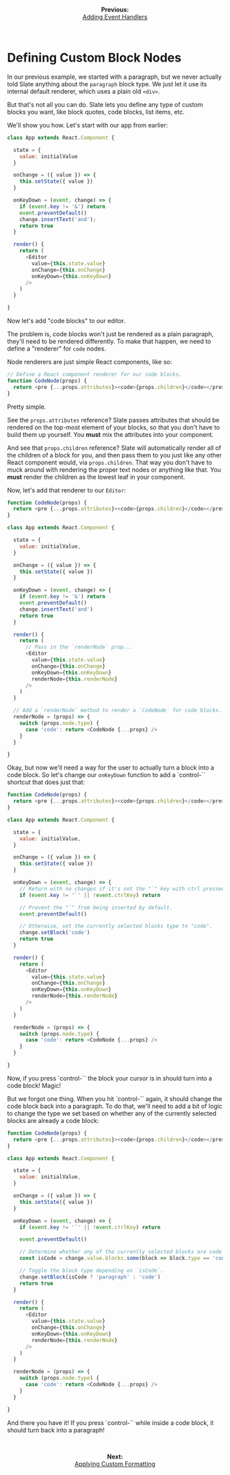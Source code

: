 
<br/>
<p align="center"><strong>Previous:</strong><br/><a href="./adding-event-handlers.md">Adding Event Handlers</a></p>
<br/>

# Defining Custom Block Nodes

In our previous example, we started with a paragraph, but we never actually told Slate anything about the `paragraph` block type. We just let it use its internal default renderer, which uses a plain old `<div>`.

But that's not all you can do. Slate lets you define any type of custom blocks you want, like block quotes, code blocks, list items, etc.

We'll show you how. Let's start with our app from earlier:

```js
class App extends React.Component {

  state = {
    value: initialValue
  }

  onChange = ({ value }) => {
    this.setState({ value })
  }

  onKeyDown = (event, change) => {
    if (event.key != '&') return
    event.preventDefault()
    change.insertText('and');
    return true
  }

  render() {
    return (
      <Editor
        value={this.state.value}
        onChange={this.onChange}
        onKeyDown={this.onKeyDown}
      />
    )
  }

}
```

Now let's add "code blocks" to our editor.

The problem is, code blocks won't just be rendered as a plain paragraph, they'll need to be rendered differently. To make that happen, we need to define a "renderer" for `code` nodes.

Node renderers are just simple React components, like so:

```js
// Define a React component renderer for our code blocks.
function CodeNode(props) {
  return <pre {...props.attributes}><code>{props.children}</code></pre>
}
```

Pretty simple.

See the `props.attributes` reference? Slate passes attributes that should be rendered on the top-most element of your blocks, so that you don't have to build them up yourself. You **must** mix the attributes into your component.

And see that `props.children` reference? Slate will automatically render all of the children of a block for you, and then pass them to you just like any other React component would, via `props.children`. That way you don't have to muck around with rendering the proper text nodes or anything like that. You **must** render the children as the lowest leaf in your component.

Now, let's add that renderer to our `Editor`:

```js
function CodeNode(props) {
  return <pre {...props.attributes}><code>{props.children}</code></pre>
}

class App extends React.Component {

  state = {
    value: initialValue,
  }

  onChange = ({ value }) => {
    this.setState({ value })
  }

  onKeyDown = (event, change) => {
    if (event.key != '&') return
    event.preventDefault()
    change.insertText('and')
    return true
  }

  render() {
    return (
      // Pass in the `renderNode` prop...
      <Editor
        value={this.state.value}
        onChange={this.onChange}
        onKeyDown={this.onKeyDown}
        renderNode={this.renderNode}
      />
    )
  }

  // Add a `renderNode` method to render a `CodeNode` for code blocks.
  renderNode = (props) => {
    switch (props.node.type) {
      case 'code': return <CodeNode {...props} />
    }
  }

}
```

Okay, but now we'll need a way for the user to actually turn a block into a code block. So let's change our `onKeyDown` function to add a `control-\`` shortcut that does just that:

```js
function CodeNode(props) {
  return <pre {...props.attributes}><code>{props.children}</code></pre>
}

class App extends React.Component {

  state = {
    value: initialValue,
  }

  onChange = ({ value }) => {
    this.setState({ value })
  }

  onKeyDown = (event, change) => {
    // Return with no changes if it's not the "`" key with ctrl pressed.
    if (event.key != '`' || !event.ctrlKey) return

    // Prevent the "`" from being inserted by default.
    event.preventDefault()

    // Otherwise, set the currently selected blocks type to "code".
    change.setBlock('code')
    return true
  }

  render() {
    return (
      <Editor
        value={this.state.value}
        onChange={this.onChange}
        onKeyDown={this.onKeyDown}
        renderNode={this.renderNode}
      />
    )
  }

  renderNode = (props) => {
    switch (props.node.type) {
      case 'code': return <CodeNode {...props} />
    }
  }

}
```

Now, if you press `control-\``  the block your cursor is in should turn into a code block! Magic!

But we forgot one thing. When you hit `control-\`` again, it should change the code block back into a paragraph. To do that, we'll need to add a bit of logic to change the type we set based on whether any of the currently selected blocks are already a code block:

```js
function CodeNode(props) {
  return <pre {...props.attributes}><code>{props.children}</code></pre>
}

class App extends React.Component {

  state = {
    value: initialValue,
  }

  onChange = ({ value }) => {
    this.setState({ value })
  }

  onKeyDown = (event, change) => {
    if (event.key != '`' || !event.ctrlKey) return

    event.preventDefault()

    // Determine whether any of the currently selected blocks are code blocks.
    const isCode = change.value.blocks.some(block => block.type == 'code')

    // Toggle the block type depending on `isCode`.
    change.setBlock(isCode ? 'paragraph' : 'code')
    return true
  }

  render() {
    return (
      <Editor
        value={this.state.value}
        onChange={this.onChange}
        onKeyDown={this.onKeyDown}
        renderNode={this.renderNode}
      />
    )
  }

  renderNode = (props) => {
    switch (props.node.type) {
      case 'code': return <CodeNode {...props} />
    }
  }

}
```

And there you have it! If you press `control-\`` while inside a code block, it should turn back into a paragraph!

<br/>
<p align="center"><strong>Next:</strong><br/><a href="./applying-custom-formatting.md">Applying Custom Formatting</a></p>
<br/>
